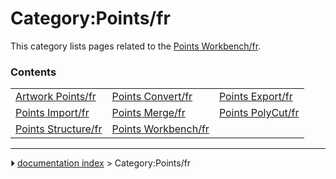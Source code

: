 # Category:Points/fr
This category lists pages related to the [Points Workbench/fr](Points_Workbench/fr.md).

### Contents

|     |     |     |
| --- | --- | --- |
| [Artwork Points/fr](Artwork_Points/fr.md) | [Points Convert/fr](Points_Convert/fr.md) | [Points Export/fr](Points_Export/fr.md) |
| [Points Import/fr](Points_Import/fr.md) | [Points Merge/fr](Points_Merge/fr.md) | [Points PolyCut/fr](Points_PolyCut/fr.md) |
| [Points Structure/fr](Points_Structure/fr.md) | [Points Workbench/fr](Points_Workbench/fr.md) |



---
⏵ [documentation index](../README.md) > Category:Points/fr

